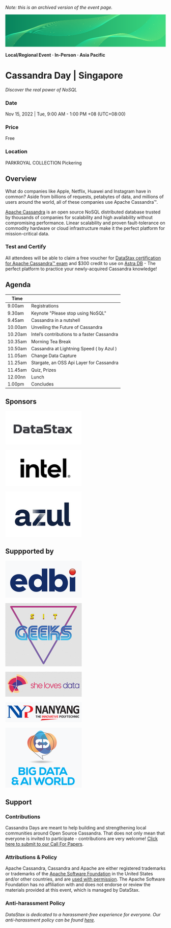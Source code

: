 _Note: this is an archived version of the event page._

![CDay green logo](images/cday_green_background.png)

**Local/Regional Event · In-Person · Asia Pacific**

# Cassandra Day | Singapore

_Discover the real power of NoSQL_

### Date

Nov 15, 2022 | Tue, 9:00 AM - 1:00 PM +08 (UTC+08:00)

### Price

Free

### Location

PARKROYAL COLLECTION Pickering

## Overview

What do companies like Apple, Netflix, Huawei and Instagram have in common? Aside from billions of requests, petabytes of data, and millions of users around the world, all of these companies use Apache Cassandra™.

[Apache Cassandra](https://cassandra.apache.org/) is an open source NoSQL distributed database trusted by thousands of companies for scalability and high availability without compromising performance. Linear scalability and proven fault-tolerance on commodity hardware or cloud infrastructure make it the perfect platform for mission-critical data.

### Test and Certify

All attendees will be able to claim a free voucher for [DataStax certification for Apache Cassandra™ exam](https://www.datastax.com/dev/certifications)
and $300 credit to use on [Astra DB](https://astra.datastax.com/) - The perfect platform to practice your newly-acquired Cassandra knowledge!

## Agenda

| Time     |                                             |
|----------|---------------------------------------------|
| 9.00am   | Registrations                               |
| 9.30am   | Keynote "Please stop using NoSQL"           |
| 9.45am   | Cassandra in a nutshell                     |
| 10.00am  | Unveiling the Future of Cassandra           |
| 10.20am  | Intel’s contributions to a faster Cassandra |
| 10.35am  | Morning Tea Break                           |
| 10.50am  | Cassandra at Lightning Speed ( by Azul )    |
| 11.05am  | Change Data Capture                         |
| 11.25am  | Stargate, an OSS Api Layer for Cassandra    |
| 11.45am  | Quiz, Prizes                                |
| 12.00nn  | Lunch                                       |
| 1.00pm   | Concludes                                   |

## Sponsors

![DataStax](images/logo_cday_datastax.png)

![Intel](images/logo_cday_intel.png)

![Azul](images/logo_cday_azul.png)

## Suppported by

![EDBI Singapore](images/logo_cday_edbi.png)

![SIT Geeks](images/sit_geeks.png)

![She Loves Data](images/logo_cday_sld.png)

![NYP Nanyang](images/nyp_nanyang.png)

![Big Dat a& AI World](images/logo_cday_bdaw.png)

## Support

### Contributions

Cassandra Days are meant to help building and strengthening local communities around Open Source Cassandra. That does not only mean that everyone is invited to participate - contributions are very welcome! [Click here to submit to our Call For Papers](https://dtsx.io/cdays-cfp).

### Attributions & Policy

Apache Cassandra, Cassandra and Apache are either registered trademarks or trademarks of the [Apache Software Foundation](http://www.apache.org/)
in the United States and/or other countries,
and are [used with permission](http://www.apache.org/foundation/marks/events.html).
The Apache Software Foundation has no affiliation with and does not endorse or review the materials provided at this event, which is managed by DataStax.

### Anti-harassment Policy

_DataStax is dedicated to a harassment-free experience for everyone. Our anti-harassment policy can be found [here](https://dtsx.io/cdays-anti-harassment-policy)._
